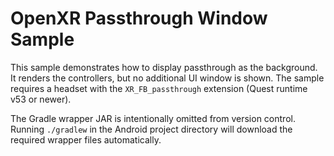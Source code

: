 # OpenXR Passthrough Window Sample

This sample demonstrates how to display passthrough as the background. It renders the controllers, but no additional UI window is shown.
The sample requires a headset with the `XR_FB_passthrough` extension (Quest runtime v53 or newer).

The Gradle wrapper JAR is intentionally omitted from version control. Running
`./gradlew` in the Android project directory will download the required wrapper files automatically.


